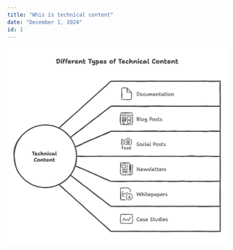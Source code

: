 ```yaml
---
title: "Whis is technical content"
date: "December 1, 2024"
id: 1
---
```















![Figure 1.1 Different Types of Technical Content](../../static/assets/images/introduction/different-types-of-tech-content.png)